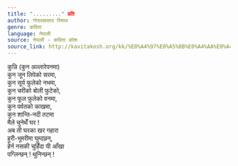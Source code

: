 ```yaml
---
title: "........." प्रति
author: गोपालप्रसाद रिमाल
genre: कविता
language: नेपाली
source: नेपाली - कविता कोश
source_link: http://kavitakosh.org/kk/%E0%A4%97%E0%A5%8B%E0%A4%AA%E0%A4%BE%E0%A4%B2%E0%A4%AA%E0%A5%8D%E0%A4%B0%E0%A4%B8%E0%A4%BE%E0%A4%A6_%E0%A4%B0%E0%A4%BF%E0%A4%AE%E0%A4%BE%E0%A4%B2
---
```


कुन्नि (कुन अल्लारेपनमा)  
कुन जून लिपेको सरमा,  
कुन सूर्य फुलेको नभमा,  
कुन चरीको बोली फुटेको,  
कुन फूल फुलेको वनमा,  
कुन पर्वतको काखमा,  
कुन शान्ति-नदी तटमा  
मैले चुनेथेँ घर !  
अब ती घरका खर गहारा  
हुरी-भूमरीमा घुम्दछन्,  
हेर्न नसकी चुहिँदा यी आँखा  
पग्लिन्छन् ! थुनिन्छन् !
